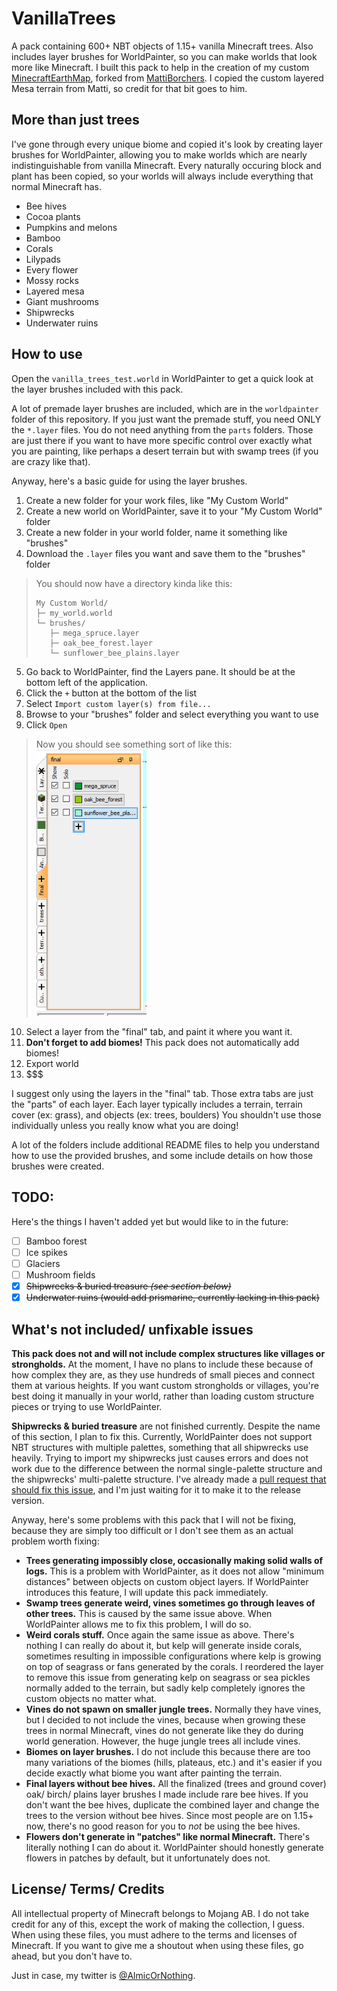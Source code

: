# VanillaTrees

A pack containing 600+ NBT objects of 1.15+ vanilla Minecraft trees. Also includes layer brushes for WorldPainter, so you can make worlds that look more like Minecraft. I built this pack to help in the creation of my custom [MinecraftEarthMap](https://github.com/almic/MinecraftEarthMap), forked from [MattiBorchers](https://github.com/MattiBorchers/MinecraftEarthMap). I copied the custom layered Mesa terrain from Matti, so credit for that bit goes to him.

## More than just trees

I've gone through every unique biome and copied it's look by creating layer brushes for WorldPainter, allowing you to make worlds which are nearly indistinguishable from vanilla Minecraft. Every naturally occuring block and plant has been copied, so your worlds will always include everything that
normal Minecraft has.

- Bee hives
- Cocoa plants
- Pumpkins and melons
- Bamboo
- Corals
- Lilypads
- Every flower
- Mossy rocks
- Layered mesa
- Giant mushrooms
- Shipwrecks
- Underwater ruins

## How to use

Open the `vanilla_trees_test.world` in WorldPainter to get a quick look at the layer brushes included with this pack.

A lot of premade layer brushes are included, which are in the `worldpainter` folder of this repository. If you just want the premade stuff, you need ONLY the `*.layer` files. You do not need anything from the `parts` folders. Those are just there if you want to have more specific control over exactly what you are painting, like perhaps a desert terrain but with swamp trees (if you are crazy like that).

Anyway, here's a basic guide for using the layer brushes.

1. Create a new folder for your work files, like "My Custom World"
2. Create a new world on WorldPainter, save it to your "My Custom World" folder
3. Create a new folder in your world folder, name it something like "brushes"
4. Download the `.layer` files you want and save them to the "brushes" folder

> You should now have a directory kinda like this:
> ```
> My Custom World/
> ├─ my_world.world
> └─ brushes/
>    ├─ mega_spruce.layer
>    ├─ oak_bee_forest.layer
>    └─ sunflower_bee_plains.layer
> ```

5. Go back to WorldPainter, find the Layers pane. It should be at the bottom left of the application.
6. Click the `+` button at the bottom of the list
7. Select `Import custom layer(s) from file...`
8. Browse to your "brushes" folder and select everything you want to use
9. Click `Open`

> Now you should see something sort of like this:  
> <img src="/images/layer_window.png" width="176"/>

10. Select a layer from the "final" tab, and paint it where you want it.
11. **Don't forget to add biomes!** This pack does not automatically add biomes!
12. Export world
13. $$$

I suggest only using the layers in the "final" tab. Those extra tabs are just the "parts" of each layer. Each layer typically includes a terrain, terrain cover (ex: grass), and objects (ex: trees, boulders) You shouldn't use those individually unless you really know what you are doing!

A lot of the folders include additional README files to help you understand how to use the provided brushes, and some include details on how those brushes were created.

## TODO:

Here's the things I haven't added yet but would like to in the future:

- [ ] Bamboo forest
- [ ] Ice spikes
- [ ] Glaciers
- [ ] Mushroom fields
- [X] ~~Shipwrecks & buried treasure *(see section below)*~~
- [X] ~~Underwater ruins (would add prismarine, currently lacking in this pack)~~

## What's not included/ unfixable issues

**This pack does not and will not include complex structures like villages or strongholds.** At the moment, I have no plans to include these because of how complex they are, as they use hundreds of small pieces and connect them at various heights. If you want custom strongholds or villages, you're best doing it manually in your world, rather than loading custom structure pieces or trying to use WorldPainter.

**Shipwrecks & buried treasure** are not finished currently. Despite the name of this section, I plan to fix this. Currently, WorldPainter does not support NBT structures with multiple palettes, something that all shipwrecks use heavily. Trying to import my shipwrecks just causes errors and does not work due to the difference between the normal single-palette structure and the shipwrecks' multi-palette structure. I've already made a [pull request that should fix this issue](https://github.com/Captain-Chaos/WorldPainter/pull/149), and I'm just waiting for it to make it to the release version.

Anyway, here's some problems with this pack that I will not be fixing, because they are simply too difficult or I don't see them as an actual problem worth fixing:

- **Trees generating impossibly close, occasionally making solid walls of logs.** This is a problem with WorldPainter, as it does not allow "minimum distances" between objects on custom object layers. If WorldPainter introduces this feature, I will update this pack immediately.
- **Swamp trees generate weird, vines sometimes go through leaves of other trees.** This is caused by the same issue above. When WorldPainter allows me to fix this problem, I will do so.
- **Weird corals stuff.** Once again the same issue as above. There's nothing I can really do about it, but kelp will generate inside corals, sometimes resulting in impossible configurations where kelp is growing on top of seagrass or fans generated by the corals. I reordered the layer to remove this issue from generating kelp on seagrass or sea pickles normally added to the terrain, but sadly kelp completely ignores the custom objects no matter what.
- **Vines do not spawn on smaller jungle trees.** Normally they have vines, but I decided to not include the vines, because when growing these trees in normal Minecraft, vines do not generate like they do during world generation. However, the huge jungle trees all include vines.
- **Biomes on layer brushes.** I do not include this because there are too many variations of the biomes (hills, plateaus, etc.) and it's easier if you decide exactly what biome you want after painting the terrain.
- **Final layers without bee hives.** All the finalized (trees and ground cover) oak/ birch/ plains layer brushes I made include rare bee hives. If you don't want the bee hives, duplicate the combined layer and change the trees to the version without bee hives. Since most people are on 1.15+ now, there's no good reason for you to *not* be using the bee hives.
- **Flowers don't generate in "patches" like normal Minecraft.** There's literally nothing I can do about it. WorldPainter should honestly generate flowers in patches by default, but it unfortunately does not.

## License/ Terms/ Credits

All intellectual property of Minecraft belongs to Mojang AB. I do not take credit for any of this, except the work of making the collection, I guess. When using these files, you must adhere to the terms and licenses of Minecraft. If you want to give me a shoutout when using these files, go ahead, but you don't have to.

Just in case, my twitter is [@AlmicOrNothing](https://twitter.com/AlmicOrNothing).
